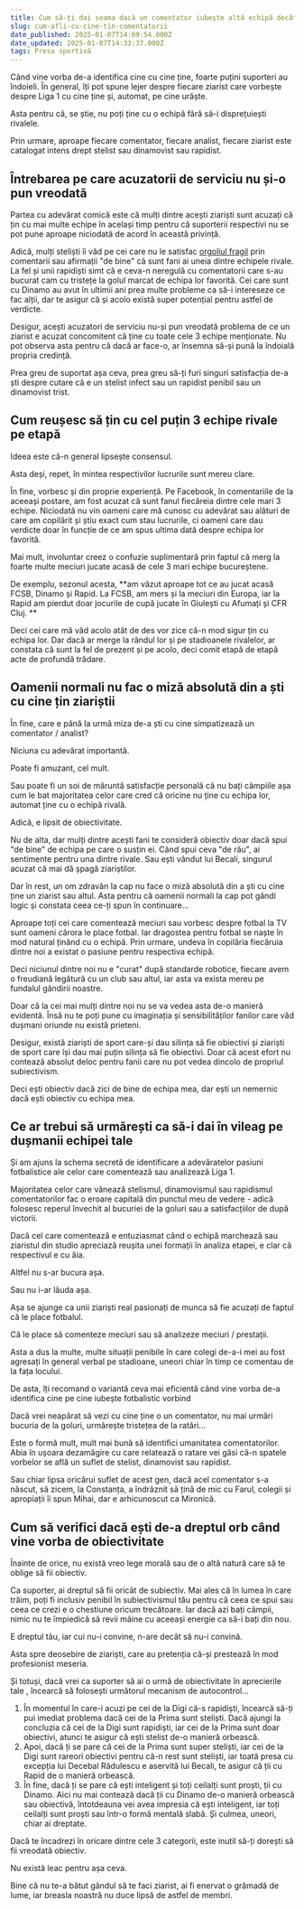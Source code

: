 ```yaml
---
title: Cum să-ți dai seama dacă un comentator iubește altă echipă decât cea pe care o susții tu
slug: cum-afli-cu-cine-tin-comentatorii
date_published: 2025-01-07T14:09:54.000Z
date_updated: 2025-01-07T14:33:37.000Z
tags: Presa sportivă
---
```


Când vine vorba de-a identifica cine cu cine ține, foarte puțini suporteri au îndoieli. În general, îți pot spune lejer despre fiecare ziarist care vorbește despre Liga 1 cu cine ține și, automat, pe cine urăște.

Asta pentru că, se știe, nu poți ține cu o echipă fără să-i disprețuiești rivalele.

Prin urmare, aproape fiecare comentator, fiecare analist, fiecare ziarist este catalogat intens drept stelist sau dinamovist sau rapidist. 

## Întrebarea pe care acuzatorii de serviciu nu și-o pun vreodată

Partea cu adevărat comică este că mulți dintre acești ziariști sunt acuzați că țin cu mai multe echipe în același timp pentru că suporterii respectivi nu se pot pune aproape niciodată de acord în această privință.

Adică, mulți steliști îi văd pe cei care nu le satisfac [orgoliul fragil](__GHOST_URL__/cum-sa-tii-cu-fcsb/) prin comentarii sau afirmații "de bine" că sunt fani ai uneia dintre echipele rivale. La fel și unii rapidiști simt că e ceva-n neregulă cu comentatorii care s-au bucurat cam cu tristețe la golul marcat de echipa lor favorită. Cei care sunt cu Dinamo au avut în ultimii ani prea multe probleme ca să-i intereseze ce fac alții, dar te asigur că și acolo există super potențial pentru astfel de verdicte.

Desigur, acești acuzatori de serviciu nu-și pun vreodată problema de ce un ziarist e acuzat concomitent că ține cu toate cele 3 echipe menționate. Nu pot observa asta pentru că dacă ar face-o, ar însemna să-și pună la îndoială propria credință.

Prea greu de suportat așa ceva, prea greu să-ți furi singuri satisfacția de-a ști despre cutare că e un stelist infect sau un rapidist penibil sau un dinamovist trist. 

## Cum reușesc să țin cu cel puțin 3 echipe rivale pe etapă

Ideea este că-n general lipsește consensul.

Asta deși, repet, în mintea respectivilor lucrurile sunt mereu clare. 

În fine, vorbesc și din proprie experiență. Pe Facebook, în comentariile de la aceeași postare, am fost acuzat că sunt fanul fiecăreia dintre cele mari 3 echipe. Niciodată nu vin oameni care mă cunosc cu adevărat sau alături de care am copilărit și știu exact cum stau lucrurile, ci oameni care dau verdicte doar în funcție de ce am spus ultima dată despre echipa lor favorită. 

Mai mult, involuntar creez o confuzie suplimentară prin faptul că merg la foarte multe meciuri jucate acasă de cele 3 mari echipe bucureștene. 

De exemplu, sezonul acesta, **am văzut aproape tot ce au jucat acasă FCSB, Dinamo și Rapid. La FCSB, am mers și la meciuri din Europa, iar la Rapid am pierdut doar jocurile de cupă jucate în Giulești cu Afumați și CFR Cluj.   **

Deci cei care mă văd acolo atât de des vor zice că-n mod sigur țin cu echipa lor. Dar dacă ar merge la rândul lor și pe stadioanele rivalelor, ar constata că sunt la fel de prezent și pe acolo, deci comit etapă de etapă acte de profundă trădare. 

## Oamenii normali nu fac o miză absolută din a ști cu cine țin ziariștii

În fine, care e până la urmă miza de-a ști cu cine simpatizează un comentator / analist?

Niciuna cu adevărat importantă.

Poate fi amuzant, cel mult.

Sau poate fi un soi de măruntă satisfacție personală că nu bați câmpiile așa cum le bat majoritatea celor care cred că oricine nu ține cu echipa lor, automat ține cu o echipă rivală. 

Adică, e lipsit de obiectivitate. 

Nu de alta, dar mulți dintre acești fani te consideră obiectiv doar dacă spui "de bine" de echipa pe care o susțin ei. Când spui ceva "de rău", ai sentimente pentru una dintre rivale. Sau ești vândut lui Becali, singurul acuzat că mai dă șpagă  ziariștilor. 

Dar în rest, un om zdravăn la cap nu face o miză absolută din a ști cu cine ține un ziarist sau altul. Asta pentru că oamenii normali la cap pot gândi logic și constata ceea ce-ți spun în continuare...

Aproape toți cei care comentează meciuri sau vorbesc despre fotbal la TV sunt oameni cărora le place fotbal. Iar dragostea pentru fotbal se naște în mod natural ținând cu o echipă. Prin urmare, undeva în copilăria fiecăruia dintre noi a existat o pasiune pentru respectiva echipă.

Deci niciunul dintre noi nu e "curat" după standarde robotice, fiecare avem o freudiană legătură cu un club sau altul, iar asta va exista mereu pe fundalul gândirii noastre.

Doar că la cei mai mulți dintre noi nu se va vedea asta de-o manieră evidentă. Însă nu te poți pune cu imaginația și sensibilităților fanilor care văd dușmani oriunde nu există prieteni. 

Desigur, există ziariști de sport care-și dau silința să fie obiectivi și ziariști de sport care își dau mai puțin silința să fie obiectivi. Doar că acest efort nu contează absolut deloc pentru fanii care nu pot vedea dincolo de propriul subiectivism.

Deci ești obiectiv dacă zici de bine de echipa mea, dar ești un nemernic dacă ești obiectiv cu echipa mea.

## Ce ar trebui să urmărești ca să-i dai în vileag pe dușmanii echipei tale

Și am ajuns la schema secretă de identificare a adevăratelor pasiuni fotbalistice ale celor care comentează sau analizează Liga 1. 

Majoritatea celor care vânează stelismul, dinamovismul sau rapidismul comentatorilor fac o eroare capitală din punctul meu de vedere - adică folosesc reperul învechit al bucuriei de la goluri sau a satisfacțiilor de după victorii.  

Dacă cel care comentează e entuziasmat când o echipă marchează sau ziaristul din studio apreciază reușita unei formații în analiza etapei, e clar că respectivul e cu ăia. 

Altfel nu s-ar bucura așa.

Sau nu i-ar lăuda așa. 

Așa se ajunge ca unii ziariști real pasionați de munca să fie acuzați de faptul că le place fotbalul.

Că le place să comenteze meciuri sau să analizeze meciuri / prestații.

Asta a dus la multe, multe situații penibile în care colegi de-a-i mei au fost agresați în general verbal pe stadioane, uneori chiar în timp ce comentau de la fața locului.

De asta, îți recomand o variantă ceva mai eficientă când vine vorba de-a identifica cine pe cine iubește fotbalistic vorbind

Dacă vrei neapărat să vezi cu cine ține o un comentator, nu mai urmări bucuria de la goluri, urmărește tristețea de la ratări... 

Este o formă mult, mult mai bună să identifici umanitatea comentatorilor. Abia în ușoara dezamăgire cu care relatează o ratare vei găsi că-n spatele vorbelor se află un suflet de stelist, dinamovist sau rapidist.

Sau chiar lipsa oricărui suflet de acest gen, dacă acel comentator s-a născut, să zicem, la Constanța, a îndrăznit să țină de mic cu Farul, colegii și apropiații îi spun Mihai, dar e arhicunoscut ca Mironică.

## **Cum să verifici dacă ești de-a dreptul orb când vine vorba de obiectivitate**

Înainte de orice, nu există vreo lege morală sau de o altă natură care să te oblige să fii obiectiv. 

Ca suporter, ai dreptul să fii oricât de subiectiv. Mai ales că în lumea în care trăim, poți fi inclusiv penibil în subiectivismul tău pentru că ceea ce spui sau ceea ce crezi e o chestiune oricum trecătoare. Iar dacă azi bați câmpii, nimic nu te împiedică să revii mâine cu aceeași energie ca să-i bați din nou. 

E dreptul tău, iar cui nu-i convine, n-are decât să nu-i convină. 

Asta spre deosebire de ziariști, care au pretenția că-și prestează în mod profesionist meseria. 

Și totuși,  dacă vrei ca suporter să ai o urmă de obiectivitate în aprecierile tale , încearcă să folosești următorul mecanism de autocontrol...

1. În momentul în care-i acuzi pe cei de la Digi că-s rapidiști, încearcă să-ți pui imediat problema dacă cei de la Prima sunt steliști. Dacă ajungi la concluzia că cei de la Digi sunt rapidiști, iar cei de la Prima sunt doar obiectivi, atunci te asigur că ești stelist de-o manieră orbească.
2. Apoi, dacă ți se pare că cei de la Prima sunt super steliști, iar cei de la Digi sunt rareori  obiectivi pentru că-n rest sunt steliști, iar toată presa cu excepția lui Decebal Rădulescu e aservită lui Becali, te asigur că ții cu Rapid de o manieră orbească. 
3. În fine, dacă ți se pare că ești inteligent și toți ceilalți sunt proști, ții cu Dinamo. Aici nu mai contează dacă ții cu Dinamo de-o manieră orbească sau obiectivă, întotdeauna vei avea impresia că ești inteligent, iar toți ceilalți sunt proști sau într-o formă mentală slabă. Și culmea, uneori, chiar ai dreptate.

Dacă te încadrezi în oricare dintre cele 3 categorii, este inutil să-ți dorești să fii vreodată obiectiv. 

Nu există leac pentru așa ceva. 

Bine că nu te-a bătut gândul să te faci ziarist, ai fi enervat o grămadă de lume, iar breasla noastră nu duce lipsă de astfel de membri. 
